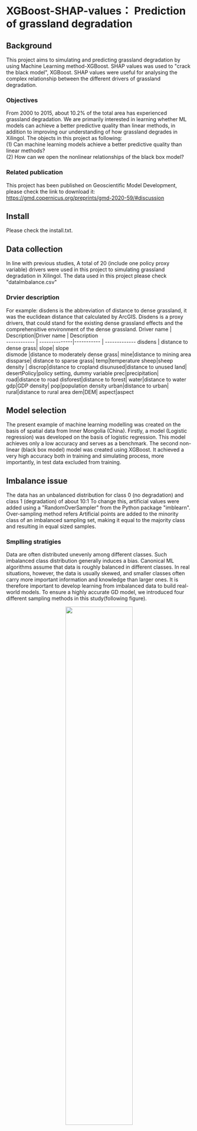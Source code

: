 # XGBoost-SHAP-values： Prediction of grassland degradation

## Background
This project aims to simulating and predicting grassland degradation by using Machine Learning method-XGBoost.
SHAP values was used to "crack the black model", XGBoost. SHAP values were useful for analysing the complex relationship between the different drivers of grassland degradation. 
### Objectives
From 2000 to 2015, about 10.2% of the total area has experienced grassland degradation. We are primarily interested in learning whether ML models can achieve a better predictive quality than linear methods, in addition to improving our understanding of how grassland degrades in Xilingol. The objects in this project as following:  
(1) Can machine learning models achieve a better predictive quality than linear methods?  
(2) How can we open the nonlinear relationships of the black box model? 
### Related publication
This project has been published on Geoscientific Model Development, please check the link to download it: https://gmd.copernicus.org/preprints/gmd-2020-59/#discussion
## Install
Please check the install.txt. 
## Data collection
In line with previous studies, A total of 20 (include one policy proxy variable) drivers were used in this project to simulating grassland degradation in Xilingol.
The data used in this project please check "dataImbalance.csv"
### Drvier description
For example: disdens is the abbreviation of distance to dense grassland, it was the euclidean distance that calculated by ArcGIS.
Disdens is a proxy drivers, that could stand for the existing dense grassland effects and the comprehensitive environment of the dense grassland.
Driver name | Description|Driver name | Description          
------------ | --------------|----------- | -------------
disdens | distance to dense grass|                slope| slope  
dismode |distance to moderately dense grass|      mine|distance to mining area
dissparse| distance to sparse grass|              temp|temperature
sheep|sheep density |                          discrop|distance to cropland 
disunused|distance to unused land|                desertPolicy|policy setting, dummy variable 
prec|precipitation|                               road|distance to road 
disforest|distance to forest|                     water|distance to  water
gdp|GDP density|                                 pop|population density 
urban|distance to urban|                          rural|distance to rural area 
dem|DEM|                                         aspect|aspect  

## Model selection 
The present example of machine learning modelling was created on the basis of spatial data from Inner Mongolia (China). Firstly, a model (Logistic regression) was developed on the basis of logistic regression.  This model achieves only a low accuracy and serves as a benchmark. The second non-linear (black box model) model was created using XGBoost. It achieved a very high accuracy both in training and simulating process, more importantly, in test data excluded from training. 
## Imbalance issue
The data has an unbalanced distribution for class 0 (no degradation) and class 1 (degradation) of about 10:1 To change this, artificial values were added using a "RandomOverSampler" from the Python package "imblearn".
Over-sampling method refers Artificial points are added to the minority class of an imbalanced sampling set, making it equal to the majority class and resulting in equal sized samples.
### Smplling stratigies
Data are often distributed unevenly among different classes. Such imbalanced class distribution generally induces a bias. Canonical ML algorithms assume that data is roughly balanced in different classes. In real situations, however, the data is usually skewed, and smaller classes often carry more important information and knowledge than larger ones. It is therefore important to develop learning from imbalanced data to build real-world models. To ensure a highly accurate GD model, we introduced four different sampling methods in this study(following figure).
<p align="center">
  <img src="https://github.com/Batunacun2020/XGBoost-SHAP-values/blob/master/Four%20sampling%20strategies%20used%20in%20this%20project.png" height=60% width=60%>
</p>

========================= Oversampling ============================  
Sampling stratiges | sampling size
------------ | -------------
items before over sampling|[(0.0, 18190), (1.0, 1810)]  
items after over sampling|[(0.0, 18190), (1.0, 18190)]  
## Model validation
### Overall classification accuracy (OCA)
OCA is the correct prediction of NGD and other pixels in the whole region. This indicator was used to evaluate the accuracy of the model.
### precision 
Precision is the proportion of correctly predicted positive examples (refers to NGD in this study) in all predicted positive examples.
### Recall 
Recall is the proportion of correctly predicted positive examples in all observed positive examples (the observed NGD)
### Kappa
Kappa is a popular indicator used to measure the proportion of agreement between observed and simulated data, especially to measure the degree of spatial matching. 
### The precision-recall curve (PR curve)
PR curve provides more information about the model’s performance than, for instance, the Receiver Operator Characteristic curve (ROC curve), when applied to skewed data. The PR curve shows the trade-off of precision and recall, and provides a model-wide evaluation.
### area under PR: The area under the PR curve (AUC-PR) 
AUC-PR is likewise effective in the classification of model comparisons. 
====================== Logistic Regression ========================  
validation indicators|results
------------ | -------------
Testing score|0.689
Training score|0.69
Testing score1|0.69
Testing precision|0.68 
Testing recall|0.71   
kappa | 0.38
area under PR|0.76   
  
============================= XGBoost =============================  
validation indicators|results
------------ | -------------
Testing score|0.98
Training score|0.98
Testing score1|0.97
Testing precision|0.99
Testing recall|0.96
kappa|0.96
area under PR|1.00

## Open black box model-SHAP values
Furthermore, the SHAP library was used for the statistical analysis of xgb in the methodology presented here. The SHAP allows a detailed analysis of single decisions, the dependencies of two inputs up to the overall analysis of the feature_importance (shap.summary_plot). This was used to determine the four most important influencing variables of the model.
SHAP values as a statistical method use used in this project to sort the driver’s effects, and break down the prediction into individual feature impacts.

This example software is part of my research work in Germany at Zalf Müncheberg and is aimed at stimulating the study of the methodology of machine learning.
<p align="center">
  <img src="https://github.com/Batunacun2020/XGBoost-SHAP-values/blob/master/Decomposed%20SHAP%20values.png"  height=70% width=70% title="SHAP values">
</p>

## Model results

### Drivers selection
The SHAP values plot combines feature importance (drivers are ordered along the y-axis) and driver effects (SHAP values on the x-axis), which describe the probability of NGD having occurred. Positive SHAP values refer to a higher probability of NGD. The gradient colour represents the feature value from high (red) to low (blue). As the figure shows, disdense was the primary driver for NGD in the study region. The relationship between disdense and NGD is non-linear, which can be seen from the SHAP values being both positive and negative. 

### Drivers interpretation
============================== SHAP ===============================  
<p align="center">
  <img src="https://github.com/Batunacun2020/XGBoost-SHAP-values/blob/master/SHAPvaluesGitHub.png" height=60% width=60% title="SHAP values">
</p>


## Maintainer
@Batunacun2020
## Contributing
@Ralf Wieland @Batunacun2020
